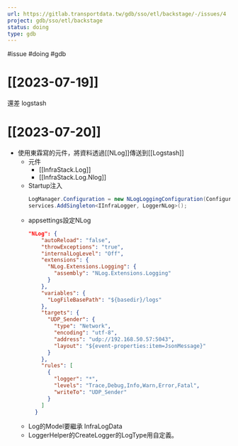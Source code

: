 ```yaml
---
url: https://gitlab.transportdata.tw/gdb/sso/etl/backstage/-/issues/4
project: gdb/sso/etl/backstage
status: doing
type: gdb
---
```

#issue #doing #gdb
# [[2023-07-19]]

還差 logstash

# [[2023-07-20]]

- 使用東霖寫的元件，將資料透過[[NLog]]傳送到[[Logstash]]
	- 元件
		- [[InfraStack.Log]]
		- [[InfraStack.Log.Nlog]]
	- Startup注入
		```csharp
		LogManager.Configuration = new NLogLoggingConfiguration(Configuration.GetSection("NLog"));
		services.AddSingleton<IInfraLogger, LoggerNLog>();
		```
	- appsettings設定NLog
		```json
		"NLog": {
		    "autoReload": "false",
		    "throwExceptions": "true",
		    "internalLogLevel": "Off",
		    "extensions": {
		      "NLog.Extensions.Logging": {
		        "assembly": "NLog.Extensions.Logging"
		      }
		    },
		    "variables": {
		      "LogFileBasePath": "${basedir}/logs"
		    },
		    "targets": {
		      "UDP_Sender": {
		        "type": "Network",
		        "encoding": "utf-8",
		        "address": "udp://192.168.50.57:5043",
		        "layout": "${event-properties:item=JsonMessage}"
		      }
		    },
		    "rules": [
		      {
		        "logger": "*",
		        "levels": "Trace,Debug,Info,Warn,Error,Fatal",
		        "writeTo": "UDP_Sender"
		      }
		    ]
		  }
		```
	- Log的Model要繼承 InfraLogData
	- LoggerHelper的CreateLogger的LogType用自定義。
